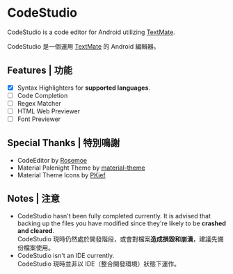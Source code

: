 <!-- Variables -->
[TextMate]: https://github.com/textmate/textmate
[Rosemoe]: https://github.com/Rosemoe/sora-editor
[material-theme]: https://github.com/material-theme/vsc-material-theme
[PKief]: https://github.com/PKief/vscode-material-icon-theme

<!-- Body content -->
# CodeStudio

CodeStudio is a code editor for Android utilizing [TextMate].

CodeStudio 是一個運用 [TextMate] 的 Android 編輯器。

## Features | 功能
- [x] Syntax Highlighters for **supported languages**.
- [ ] Code Completion
- [ ] Regex Matcher
- [ ] HTML Web Previewer
- [ ] Font Previewer

## Special Thanks | 特別鳴謝
- CodeEditor by [Rosemoe](https://github.com/Rosemoe/sora-editor)
- Material Palenight Theme by [material-theme](https://github.com/material-theme/vsc-material-theme)
- Material Theme Icons by [PKief](https://github.com/PKief/vscode-material-icon-theme)

## Notes | 注意
- CodeStudio hasn't been fully completed currently. It is advised that backing up the files you have modified since they're likely to be **crashed and cleared**.
  <br>
  CodeStudio 現時仍然處於開發階段，或會對檔案**造成損毀和崩潰**，建議先備份檔案使用。
- CodeStudio isn't an IDE currently.
  <br>
  CodeStudio 現時並非以 IDE（整合開發環境）狀態下運作。
